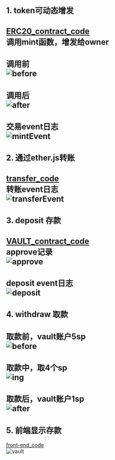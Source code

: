 
## 1. token可动态增发 
[ERC20_contract_code](../project_code/contracts/shenstone.sol)  
调用mint函数，增发给owner  
---
调用前  
![before](./images/before.png)
---
调用后  
![after](./images/after.png)
---
交易event日志   
![mintEvent](./images/mintEvent.png)
---
## 2. 通过ether.js转账  
[transfer_code](../project_code/scripts/transfer.js)  
转账event日志  
![transferEvent](./images/transfer.png)
---
## 3. deposit 存款    
[VAULT_contract_code](../project_code/contracts/vault.sol)  
approve记录  
![approve](./images/approve.png)
---
deposit event日志  
![deposit](./images/depositEvent.png)
---

## 4. withdraw 取款 
取款前，vault账户5sp  
![before](./images/withBefore.png)
---
取款中，取4个sp  
![ing](./images/4.png)
---
取款后，vault账户1sp  
![after](./images/withAfter.png)
---
## 5. 前端显示存款  
[front-end_code](../project_code/vue_project/components/erc20.vue)  
![vault](./images/vault.png)

